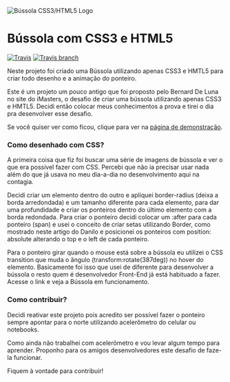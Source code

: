 ![Bússola CSS3/HTML5 Logo](http://djalmatoledo.com.br/bussola-css3-html5/logo-bussola.png)

# Bússola com CSS3 e HTML5

[![Travis](https://img.shields.io/badge/CSS-3-lightgrey.svg?style=plastic)]()
[![Travis branch](https://img.shields.io/badge/HTML-5-blue.svg?style=plastic)]()

Neste projeto foi criado uma Bússola utilizando apenas CSS3 e HMTL5 para criar todo desenho e a animação do ponteiro.

Este é um projeto um pouco antigo que foi proposto pelo Bernard De Luna no site do iMasters, o desafio de criar uma bússola utilizando apenas CSS3 e HMTL5. Decidi então colocar meus conhecimentos a prova e tirei o dia pra desenvolver esse desafio.

Se você quiser ver como ficou, clique para ver na [página de demonstração](http://djalmatoledo.com.br/bussola-css3-html5/).

### Como desenhado com CSS? ###

A primeira coisa que fiz foi buscar uma série de imagens de bússola e ver o que era possível fazer com CSS. Percebi que não ia precisar usar nada além do que já usava no meu dia-a-dia no desenvolvimento aqui na contagia.

Decidi criar um elemento dentro do outro e apliquei border-radius (deixa a borda arredondada) e um tamanho diferente para cada elemento, para dar uma profundidade e criar os ponteiros dentro do último elemento com a borda redondada. Para criar o ponteiro decidi colocar um :after para cada ponteiro (span) e usei o conceito de criar setas utilizando Border, como mostrado neste artigo do Danilo e posicionei os ponteiros com position: absolute alterando o top e o left de cada ponteiro.

Para o ponteiro girar quando o mouse está sobre a bússola eu utilizei o CSS transition que muda o ângulo (transform:rotate(387deg)) no hover do elemento. Basicamente foi isso que usei de diferente para desenvolver a bússola o resto quem é desenvolvedor Front-End já está habituado a fazer. Acesse o link e veja a Bússola em funcionamento.


### Como contribuir? ###

Decidi reativar este projeto pois acredito ser possível fazer o ponteiro sempre apontar para o norte utilizando acelerômetro do celular ou notebooks.

Como ainda não trabalhei com acelerômetro e vou levar algum tempo para aprender. Proponho para os amigos desenvolvedores este desafio de faze-la funcionar.

Fiquem à vontade para contribuir!